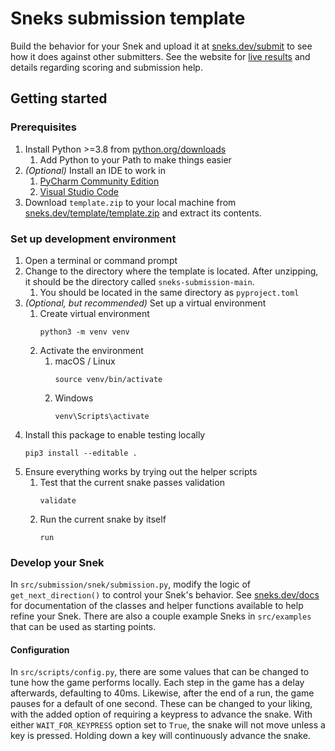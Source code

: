 # Sneks submission template

Build the behavior for your Snek and upload it at [sneks.dev/submit](https://www.sneks.dev/submit) to see how
it does against other submitters. See the website for [live results](https://www.sneks.dev) and details regarding
scoring and submission help.

## Getting started

### Prerequisites

1. Install Python >=3.8 from [python.org/downloads](https://www.python.org/downloads/)
   1. Add Python to your Path to make things easier
2. _(Optional)_ Install an IDE to work in
   1. [PyCharm Community Edition](https://www.jetbrains.com/pycharm/download)
   2. [Visual Studio Code](https://code.visualstudio.com/)
3. Download `template.zip` to your local machine
   from [sneks.dev/template/template.zip](https://www.sneks.dev/template/template.zip) and extract its contents.

### Set up development environment

1. Open a terminal or command prompt
2. Change to the directory where the template is located. After unzipping, it should be the directory called
   `sneks-submission-main`.
   1. You should be located in the same directory as `pyproject.toml`
3. _(Optional, but recommended)_ Set up a virtual environment
   1. Create virtual environment
      ```
      python3 -m venv venv
      ```
   2. Activate the environment
      1. macOS / Linux
         ```
         source venv/bin/activate
         ```
      2. Windows
         ```
         venv\Scripts\activate
         ```
4. Install this package to enable testing locally
   ```
   pip3 install --editable .
   ```
5. Ensure everything works by trying out the helper scripts
   1. Test that the current snake passes validation
      ```
      validate
      ```
   2. Run the current snake by itself
      ```
      run
      ```

### Develop your Snek

In `src/submission/snek/submission.py`, modify the logic of `get_next_direction()`
to control your Snek's behavior. See [sneks.dev/docs](https://www.sneks.dev/docs/index.html) for documentation of
the classes and helper functions available to help refine your Snek. There are also a couple example Sneks
in `src/examples` that can be used as starting points.

#### Configuration

In `src/scripts/config.py`, there are some values that can be changed to tune how the game performs locally. Each step
in the game has a delay afterwards, defaulting to 40ms. Likewise, after the end of a run, the game pauses for a default
of one second. These can be changed to your liking, with the added option of requiring a keypress to advance the snake.
With either `WAIT_FOR_KEYPRESS` option set to `True`, the snake will not move unless a key is pressed. Holding down a
key will continuously advance the snake.
